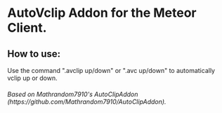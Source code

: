 # AutoVclip Addon for the Meteor Client.

<p><h2>How to use:</h2>
Use the command ".avclip up/down" or ".avc up/down" to automatically vclip up or down.
</p>
<p><h6>Based on Mathrandom7910's AutoClipAddon (https://github.com/Mathrandom7910/AutoClipAddon).</h6>
